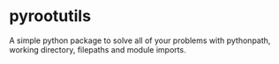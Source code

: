 # pyrootutils
A simple python package to solve all of your problems with pythonpath, working directory, filepaths and module imports.
